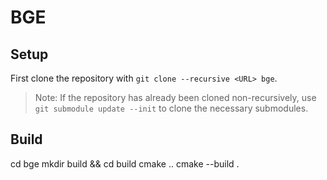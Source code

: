# BGE

## Setup

First clone the repository with `git clone --recursive <URL> bge`.
> Note: If the repository has already been cloned non-recursively, use `git submodule update --init` to clone the necessary submodules.

## Build
cd bge
mkdir build && cd build 
cmake .. 
cmake --build .